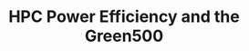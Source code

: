 ---
type: url
title: "HPC Power Efficiency and the Green500"
link: http://www.hpcwire.com/2013/11/20/hpc-power-efficiency-green500/
authors:
  - name: Cameron
    first: Kirk W.
---